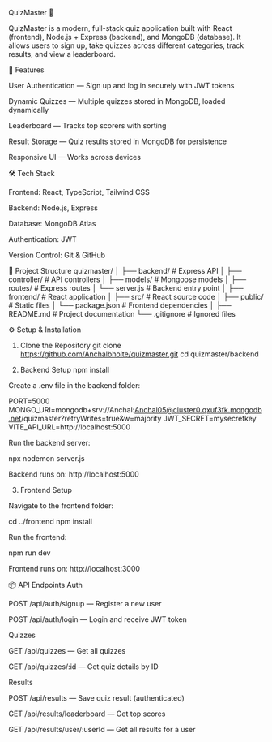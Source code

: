 QuizMaster 🎯

QuizMaster is a modern, full-stack quiz application built with React (frontend), Node.js + Express (backend), and MongoDB (database).
It allows users to sign up, take quizzes across different categories, track results, and view a leaderboard.

🚀 Features

User Authentication — Sign up and log in securely with JWT tokens

Dynamic Quizzes — Multiple quizzes stored in MongoDB, loaded dynamically

Leaderboard — Tracks top scorers with sorting

Result Storage — Quiz results stored in MongoDB for persistence

Responsive UI — Works across devices

🛠 Tech Stack

Frontend: React, TypeScript, Tailwind CSS

Backend: Node.js, Express

Database: MongoDB Atlas

Authentication: JWT

Version Control: Git & GitHub

📂 Project Structure
quizmaster/
│
├── backend/                 # Express API
│   ├── controller/          # API controllers
│   ├── models/              # Mongoose models
│   ├── routes/              # Express routes
│   └── server.js            # Backend entry point
│
├── frontend/                # React application
│   ├── src/                 # React source code
│   ├── public/              # Static files
│   └── package.json         # Frontend dependencies
│
├── README.md                # Project documentation
└── .gitignore               # Ignored files

⚙️ Setup & Installation
1. Clone the Repository
git clone https://github.com/Anchalbhoite/quizmaster.git
cd quizmaster/backend

2. Backend Setup
npm install


Create a .env file in the backend folder:

PORT=5000
MONGO_URI=mongodb+srv://Anchal:Anchal05@cluster0.qxuf3fk.mongodb.net/quizmaster?retryWrites=true&w=majority
JWT_SECRET=mysecretkey
VITE_API_URL=http://localhost:5000


Run the backend server:

npx nodemon server.js


Backend runs on: http://localhost:5000

3. Frontend Setup

Navigate to the frontend folder:

cd ../frontend
npm install


Run the frontend:

npm run dev


Frontend runs on: http://localhost:3000

📦 API Endpoints
Auth

POST /api/auth/signup — Register a new user

POST /api/auth/login — Login and receive JWT token

Quizzes

GET /api/quizzes — Get all quizzes

GET /api/quizzes/:id — Get quiz details by ID

Results

POST /api/results — Save quiz result (authenticated)

GET /api/results/leaderboard — Get top scores

GET /api/results/user/:userId — Get all results for a user
